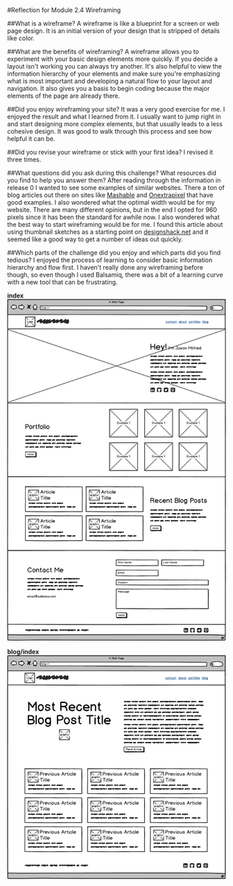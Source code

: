 #Reflection for Module 2.4 Wireframing

##What is a wireframe?
A wireframe is like a blueprint for a screen or web page design. It is an initial version of your design that is stripped of details like color.

##What are the benefits of wireframing?
A wireframe allows you to experiment with your basic design elements more quickly. If you decide a layout isn't working you can always try another. It's also helpful to view the information hierarchy of your elements and make sure you're emphasizing what is most important and developing a natural flow to your layout and navigation. It also gives you a basis to begin coding because the major elements of the page are already there.

##Did you enjoy wireframing your site?
It was a very good exercise for me. I enjoyed the result and what I learned from it. I usually want to jump right in and start designing more complex elements, but that usually leads to a less cohesive design. It was good to walk through this process and see how helpful it can be.

##Did you revise your wireframe or stick with your first idea?
I revised it three times.

##What questions did you ask during this challenge? What resources did you find to help you answer them?
After reading through the information in release 0 I wanted to see some examples of similar websites. There a ton of blog articles out there on sites like [Mashable](http://www.mashable.com) and [Onextrapixel](http://www.onextrapixel.com) that have good examples. I also wondered what the optimal width would be for my website. There are many different opinions, but in the end I opted for 960 pixels since it has been the standard for awhile now. I also wondered what the best way to start wireframing would be for me. I found this article about using thumbnail sketches as a starting point on [designshack.net](http://designshack.net/articles/inspiration/close-photoshop-and-grab-a-pencil-the-lost-art-of-thumbnail-sketches/) and it seemed like a good way to get a number of ideas out quickly.

##Which parts of the challenge did you enjoy and which parts did you find tedious?
I enjoyed the process of learning to consider basic information hierarchy and flow first. I haven't really done any wireframing before though, so even though I used Balsamiq, there was a bit of a learning curve with a new tool that can be frustrating.

**index**
![Index Wireframe](imgs/wireframe-index.png)

**blog/index**
![Blog Index Wireframe](imgs/wireframe-blog-index.png)